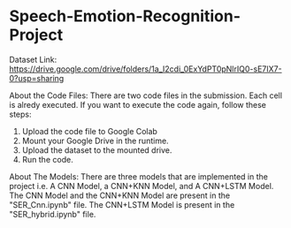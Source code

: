# Speech-Emotion-Recognition-Project

Dataset Link:
https://drive.google.com/drive/folders/1a_I2cdi_0ExYdPT0pNlrIQ0-sE7IX7-0?usp=sharing

About the Code Files:
There are two code files in the submission. Each cell is alredy executed. If you want to execute the code again, follow these steps:
1. Upload the code file to Google Colab
2. Mount your Google Drive in the runtime.
3. Upload the dataset to the mounted drive.
4. Run the code.

About The Models:
There are three models that are implemented in the project i.e. A CNN Model, a CNN+KNN Model, and A CNN+LSTM Model. The CNN Model and the CNN+KNN Model are present in the "SER_Cnn.ipynb" file. The CNN+LSTM Model is present in the "SER_hybrid.ipynb" file.
